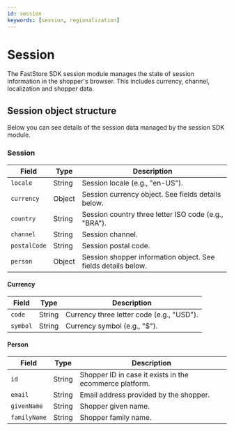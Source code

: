 ```yaml
---
id: session
keywords: [session, regionalization]
---
```


# Session

The FastStore SDK session module manages the state of session information in the shopper's browser. This includes currency, channel, localization and shopper data.

## Session object structure

Below you can see details of the session data managed by the session SDK module.

### Session

| **Field**    | **Type** | **Description**                                               |
| ------------ | -------- | ------------------------------------------------------------- |
| `locale`     | String   | Session locale (e.g., "en-US").                               |
| `currency`   | Object   | Session currency object. See fields details below.            |
| `country`    | String   | Session country three letter ISO code (e.g., "BRA").          |
| `channel`    | String   | Session channel.                                              |
| `postalCode` | String   | Session postal code.                                          |
| `person`     | Object   | Session shopper information object. See fields details below. |

#### Currency

| **Field** | **Type** | **Description**                           |
| --------- | -------- | ----------------------------------------- |
| `code`    | String   | Currency three letter code (e.g., "USD"). |
| `symbol`  | String   | Currency symbol (e.g., "$").              |

#### Person

| **Field**    | **Type** | **Description**                                         |
| ------------ | -------- | ------------------------------------------------------- |
| `id`         | String   | Shopper ID in case it exists in the ecommerce platform. |
| `email`      | String   | Email address provided by the shopper.                  |
| `givenName`  | String   | Shopper given name.                                     |
| `familyName` | String   | Shopper family name.                                    |
